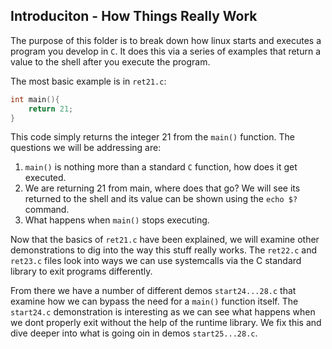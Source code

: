 ## Introduciton - How Things Really Work

The purpose of this folder is to break down how linux starts and executes a program you develop in `C`.  It does this via a series of examples that return a value to the shell after you execute the program.

The most basic example is in `ret21.c`:

```c
int main(){
    return 21;
}
```

This code simply returns the integer 21 from the `main()` function.  The questions we will be addressing are:

1. `main()` is nothing more than a standard `C` function, how does it get executed.
2. We are returning 21 from main, where does that go?  We will see its returned to the shell and its value can be shown using the `echo $?` command.
3. What happens when `main()` stops executing.

Now that the basics of `ret21.c` have been explained, we will examine other demonstrations to dig into the way this stuff really works.  The `ret22.c` and `ret23.c` files look into ways we can use systemcalls via the C standard library to exit programs differently.

From there we have a number of different demos `start24...28.c` that examine how we can bypass the need for a `main()` function itself.  The `start24.c` demonstration is interesting as we can see what happens when we dont properly exit without the help of the runtime library.  We fix this and dive deeper into what is going oin in demos `start25...28.c`.